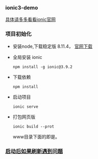 ### ionic3-demo
 [具体请多多看看ionic官网](https://ionicframework.com/docs)
### 项目初始化
 - 安装node,下载稳定版 8.11.4， [官网下载](https://nodejs.org/zh-cn/)
 
 - 全局安装 ionic 

     `
       npm install -g ionic@3.9.2
    `
- 下载依赖

   `
    npm install
   `
- 启动项目
   
   `
    ionic serve
   `
- 打包网页版

    `
        ionic build --prot
    `
    
    www目录下面的即是。
### [启动后如果刷新遇到问题](https://www.jianshu.com/p/78272e8caea9)
